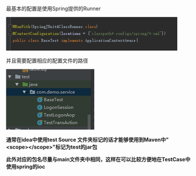 最基本的配置是使用Spring提供的Runner<br>

![](img/Junit_Spring_Combination_1.png)



并且需要配置相应的配置文件的路径

![](img/Junit_Spring_Combination_2.png)

**通常在idea中使用test Source 文件夹标记的话才能够使用到Maven中"\<scope\>\</scope\>"标记为test的jar包**

**此外对应的包名尽量与main文件夹中相同，这样在可以比较方便地在TestCase中使用spring的ioc**
